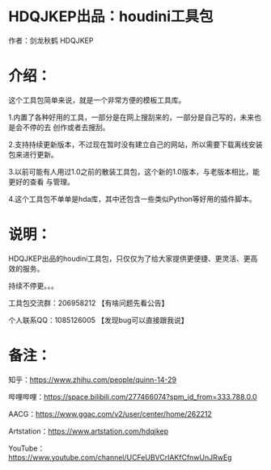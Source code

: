 # HDQJKEP出品：houdini工具包
作者：剑龙秋鹤  HDQJKEP

# 介绍：

这个工具包简单来说，就是一个非常方便的模板工具库。

1.内置了各种好用的工具，一部分是在网上搜刮来的，一部分是自己写的，未来也是会不停的去
  创作或者去搜刮。
  
2.支持持续更新版本，不过现在暂时没有建立自己的网站，所以需要下载离线安装包来进行更新。

3.以前可能有人用过1.0之前的散装工具包，这个新的1.0版本，与老版本相比，能更好的查看
  与管理。

4.这个工具包不单单是hda库，其中还包含一些类似Python等好用的插件脚本。

# 说明：

HDQJKEP出品的houdini工具包，只仅仅为了给大家提供更便捷、更灵活、更高效的服务。

持续不停更。。。

工具包交流群：206958212 【有啥问题先看公告】

个人联系QQ：1085126005 【发现bug可以直接跟我说】

# 备注：

知乎：https://www.zhihu.com/people/quinn-14-29

哔哩哔哩：https://space.bilibili.com/277466074?spm_id_from=333.788.0.0

AACG：https://www.ggac.com/v2/user/center/home/262212

Artstation：https://www.artstation.com/hdqjkep

YouTube：https://www.youtube.com/channel/UCFeUBVCrlAKfCfnwUnJRwEg
